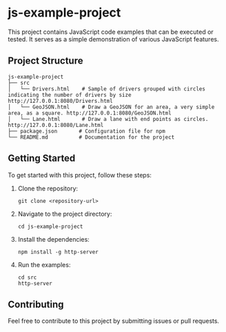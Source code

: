# js-example-project

This project contains JavaScript code examples that can be executed or tested. It serves as a simple demonstration of various JavaScript features.

## Project Structure

```
js-example-project
├── src
│   └── Drivers.html    # Sample of drivers grouped with circles indicating the number of drivers by size http://127.0.0.1:8080/Drivers.html
│   └── GeoJSON.html    # Draw a GeoJSON for an area, a very simple area, as a square. http://127.0.0.1:8080/GeoJSON.html
│   └── Lane.html       # Draw a lane with end points as circles. http://127.0.0.1:8080/Lane.html
├── package.json       # Configuration file for npm
└── README.md          # Documentation for the project
```

## Getting Started

To get started with this project, follow these steps:

1. Clone the repository:
   ```
   git clone <repository-url>
   ```

2. Navigate to the project directory:
   ```
   cd js-example-project
   ```

3. Install the dependencies:
   ```
   npm install -g http-server
   ```

4. Run the examples:
   ```
   cd src
   http-server
   ```

## Contributing

Feel free to contribute to this project by submitting issues or pull requests. 

